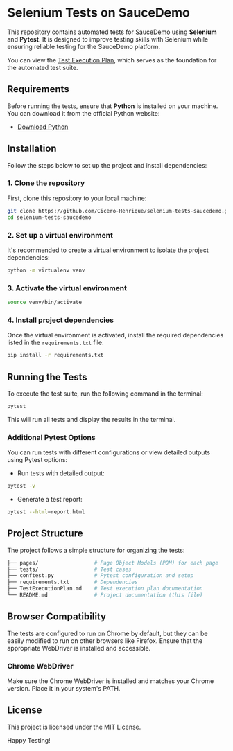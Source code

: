 # Selenium Tests on SauceDemo

This repository contains automated tests for [SauceDemo](https://www.saucedemo.com/) using **Selenium** and **Pytest**. It is designed to improve testing skills with Selenium while ensuring reliable testing for the SauceDemo platform.

You can view the [Test Execution Plan](TestExecutionPlan.md), which serves as the foundation for the automated test suite.

## Requirements

Before running the tests, ensure that **Python** is installed on your machine. You can download it from the official Python website:

- [Download Python](https://www.python.org/downloads/)

## Installation

Follow the steps below to set up the project and install dependencies:

### 1. Clone the repository

First, clone this repository to your local machine:

```bash
git clone https://github.com/Cicero-Henrique/selenium-tests-saucedemo.git
cd selenium-tests-saucedemo
```

### 2. Set up a virtual environment

It's recommended to create a virtual environment to isolate the project dependencies:

```bash
python -m virtualenv venv
```

### 3. Activate the virtual environment

```bash
source venv/bin/activate
```

### 4. Install project dependencies

Once the virtual environment is activated, install the required dependencies listed in the `requirements.txt` file:

```bash
pip install -r requirements.txt
```

## Running the Tests

To execute the test suite, run the following command in the terminal:

```bash
pytest
```

This will run all tests and display the results in the terminal.

### Additional Pytest Options

You can run tests with different configurations or view detailed outputs using Pytest options:

- Run tests with detailed output:

```bash
pytest -v
```

- Generate a test report:

```bash
pytest --html=report.html
```

## Project Structure

The project follows a simple structure for organizing the tests:

```bash
├── pages/                  # Page Object Models (POM) for each page
├── tests/                  # Test cases
├── conftest.py             # Pytest configuration and setup
├── requirements.txt        # Dependencies
├── TestExecutionPlan.md    # Test execution plan documentation
└── README.md               # Project documentation (this file)
```

## Browser Compatibility

The tests are configured to run on Chrome by default, but they can be easily modified to run on other browsers like Firefox. Ensure that the appropriate WebDriver is installed and accessible.

### Chrome WebDriver

Make sure the Chrome WebDriver is installed and matches your Chrome version. Place it in your system's PATH.

## License

This project is licensed under the MIT License.

Happy Testing!

